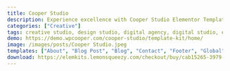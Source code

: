 ```yaml
---
title: Cooper Studio
description: Experience excellence with Cooper Studio Elementor Template Kit. Elevate your creative portfolio or business website with seamless design and Elementor's easy customization. Unleash your potential today and showcase your work professionally. Your online presence starts here, with Cooper Studio Template Kit.
categories: ["Creative"]
tags: creative studio, design studio, digital agency, digital studio, elementor, Elementor Pro, portfolio template, startup
demo: https://demo.wpcooper.com/cooper-studio/template-kit/home/
image: /images/posts/Cooper Studio.jpeg
templates: ["About", "Blog Post", "Blog", "Contact", "Footer", "Global", "Header", "Home", "Portfolio", "Services", "Single Page"]
download: https://elemkits.lemonsqueezy.com/checkout/buy/cab15265-3979-42eb-8bc4-fbbf0e674857
---
```

